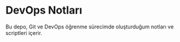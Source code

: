 # DevOps Notları
Bu depo, Git ve DevOps öğrenme sürecimde oluşturduğum notları ve scriptleri içerir.